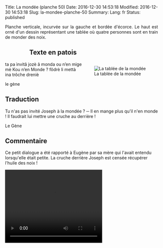 Title: La mondée (planche 50)
Date: 2016-12-30 14:53:18
Modified: 2016-12-30 14:53:18
Slug: la-mondee-planche-50
Summary: 
Lang: fr
Status: published

<p style="text-align:justify;">Planche verticale, incurvée sur la gauche et bordée d'écorce. Le haut est orné d'un dessin représentant une tablée où quatre personnes sont en train de monder des noix.</p>
<figure class="image-block" style="float: left;">
  <img alt="" src="{static}/images/planche_50-2.png">
  <figcaption style="max-width: 200px"></figcaption>
</figure>


## Texte en patois

<figure class="image-block" style="float: right;">
  <img alt="La tablée de la mondée" src="{static}/images/planche_50_dessin-2.png">
  <figcaption style="max-width: 249px">La tablée de la mondée</figcaption>
</figure>

ta pa ìnvitâ jozè â monda ou n’en mige mè Kou n’en Monde ? fôdrè li mettà ina trôche  dreniè

le gène

## Traduction
Tu n'as pas invité Joseph à la mondée ?
─   Il en mange plus qu'il n'en monde ! Il faudrait lui mettre une cruche au derrière !

Le Gène

## Commentaire
Ce petit dialogue a été rapporté à Eugène par sa mère qui l'avait entendu lorsqu'elle était petite. La cruche derrière Joseph est censée récupérer l'huile des noix !

<video width="320" height="240" controls>
  <source src="https://d1njpgd0ygatdn.cloudfront.net/video_50.mp4" type="video/mp4">
</video>
